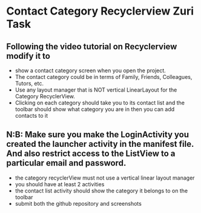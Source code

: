 # Contact Category Recyclerview Zuri Task

## Following the video tutorial on Recyclerview modify it to



- show a contact category screen when you open the project.
- The contact category could be in terms of Family, Friends, Colleagues, Tutors, etc.
- Use any layout manager that is NOT vertical LinearLayout for the Category RecyclerView.
- Clicking on each category should take you to its contact list and the toolbar should show what category you are in then you can add contacts to it


## N:B: Make sure you make the LoginActivity you created the launcher activity in the manifest file. And also restrict access to the ListView to a particular email and password.
- the category recyclerView must not use a vertical linear layout manager
- you should have at least 2 activities
- the contact list activity should show the category it belongs to on the toolbar
- submit both the github repository and screenshots

